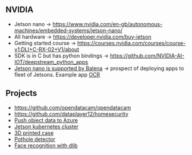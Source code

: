 ## NVIDIA
* Jetson nano -> https://www.nvidia.com/en-gb/autonomous-machines/embedded-systems/jetson-nano/
* All hardware -> https://developer.nvidia.com/buy-jetson
* Getting started course -> https://courses.nvidia.com/courses/course-v1:DLI+C-RX-02+V1/about
* SDK is in C but has python bindings -> https://github.com/NVIDIA-AI-IOT/deepstream_python_apps
* [Jetson nano is supported by Balena](https://www.balena.io/docs/reference/hardware/devices/) -> prospect of deploying apps to fleet of Jetsons. Example app [OCR](https://github.com/ricktorzynski/balena-ocr-tesseract-docker)

## Projects
* https://github.com/opendatacam/opendatacam
* https://github.com/dataplayer12/homesecurity
* [Push object data to Azure](https://www.hackster.io/pjdecarlo/intelligent-closed-circuit-tv-with-azure-and-nvidia-jetson-6df06f)
* [Jetson kubernetes cluster](https://medium.com/jit-team/building-a-gpu-enabled-kubernets-cluster-for-machine-learning-with-nvidia-jetson-nano-7b67de74172a)
* [3D printed case](https://cults3d.com/en/3d-model/tool/jetson-nano-case)
* [Pothole detector](https://github.com/JordanMicahBennett/Smart-Ai-Pothole-Detector------Powered-by-Tensorflow-TensorRT-on-Google-Colab-and-or-Jetson-Nano)
* [Face recognition with dlib](https://medium.com/@ageitgey/build-a-hardware-based-face-recognition-system-for-150-with-the-nvidia-jetson-nano-and-python-a25cb8c891fd)